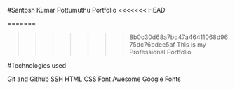 #Santosh Kumar Pottumuthu Portfolio
<<<<<<< HEAD

=======
>>>>>>> 8b0c30d68a7bd47a46411068d9675dc76bdee5af
This is my Professional Portfolio

#Technologies used


Git and Github
SSH
HTML
CSS
Font Awesome
Google Fonts
